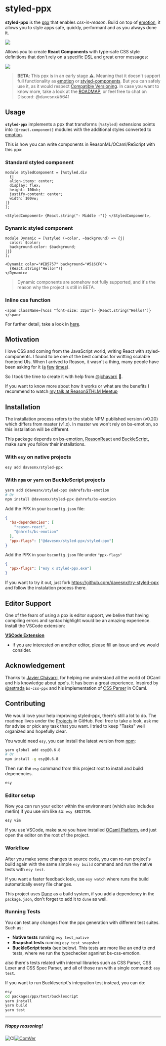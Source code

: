 <h1> styled-ppx <a href="https://github.com/davesnx/styled-ppx/actions"></a></h1>

**styled-ppx** is the [ppx](https://victor.darvariu.me/jekyll/update/2018/06/19/ppx-tutorial.html) that enables *css-in-reason*.
Build on top of [emotion](https://emotion.sh), it allows you to style apps safe, quickly, performant and as you always done it.

![](./docs/images/demo.png)

Allows you to create **React Components** with type-safe CSS style definitions that don't rely on a specific [DSL](https://en.wikipedia.org/wiki/Domain-specific_language) and great error messages:

![](./docs/images/compile-error.png)

> **BETA**: This ppx is in an early stage ⚠️. Meaning that it doesn't support full functionality as [emotion](https://emotion.sh) or [styled-components](https://styled-components.com/).
> But you can safely use it, as it would respect [Compatible Versioning](https://gitlab.com/staltz/comver).
> In case you want to know more, take a look at the [ROADMAP](./ROADMAP.md), or feel free to chat on Discord: @davesnx#5641

## Usage
**`styled-ppx`** implements a ppx that transforms `[%styled]` extensions points into `[@react.component]` modules with the additional styles converted to [emotion](https://emotion.sh).

This is how you can write components in ReasonML/OCaml/ReScript with this ppx:

### Standard styled component
```reason
module StyledComponent = [%styled.div
  {|
  align-items: center;
  display: flex;
  height: 100vh;
  justify-content: center;
  width: 100vw;
|}
];

<StyledComponent> {React.string("- Middle -")} </StyledComponent>,
```

### Dynamic styled component
```reason
module Dynamic = [%styled (~color, ~background) => {j|
  color: $color;
  background-color: $background;
|j}
];

<Dynamic color="#EB5757" background="#516CF0">
  {React.string("Hello!")}
</Dynamic>
```

> Dynamic components are somehow not fully supported, and it's the reason why the project is still in BETA.

### Inline css function
```reason
<span className=[%css "font-size: 32px"]> {React.string("Hello!")} </span>
```

For further detail, take a look in [here](./docs/apis.md).

## Motivation
I love CSS and coming from the JavaScript world, writing React with styled-components. I found to be one of the best combos for writting scalable frontend UIs. When I arrived to Reason, it wasn't a thing, many people have been asking for it ([a](https://reasonml.chat/t/idiomatic-way-to-bind-to-styled-components/886) [f](https://reasonml.chat/t/styled-components-possible/554)[e](https://reasonml.chat/t/styling-solutions-reasonreact-as-of-aug-18/958)[w](https://reasonml.chat/t/options-and-best-practices-for-styling-in-reasonreact/261) [t](https://twitter.com/lyovson/status/1233397294311100417)[i](https://discord.gg/byjdYFH)[m](https://discord.gg/byjdYFH)[e](https://discord.gg/byjdYFH)[s](https://discord.gg/byjdYFH)).

So I took the time to create it with help from [@jchavarri](https://github.com/jchavarri) 🙌.

If you want to know more about how it works or what are the benefits I recommend to watch [my talk at ReasonSTHLM Meetup](https://www.youtube.com/watch?v=ekHCBZiCviM)

## Installation

The installation process refers to the stable NPM published version (v0.20) which differs from master (v1.x). In master we won't rely on bs-emotion, so this installation will be different.

This package depends on [bs-emotion](https://github.com/ahrefs/bs-emotion), [ReasonReact](https://reasonml.github.io/reason-react/) and [BuckleScript](https://bucklescript.github.io), make sure you follow their installations.

### With `esy` on native projects

```bash
esy add davesnx/styled-ppx
```

### With `npm` or `yarn` on BuckleScript projects

```bash
yarn add @davesnx/styled-ppx @ahrefs/bs-emotion
# Or
npm install @davesnx/styled-ppx @ahrefs/bs-emotion
```

Add the PPX in your `bsconfig.json` file:

```json
{
  "bs-dependencies": [
    "reason-react",
    "@ahrefs/bs-emotion"
  ],
  "ppx-flags": ["@davesnx/styled-ppx/styled-ppx"]
}
```

Add the PPX in your `bsconfig.json` file under `"ppx-flags"`

```json
{
  "ppx-flags": ["esy x styled-ppx.exe"]
}
```

If you want to try it out, just fork https://github.com/davesnx/try-styled-ppx and follow the instalation process there.

## Editor Support

One of the fears of using a ppx is editor support, we belive that having compiling errors and syntax highlight would be an amazing experience. Install the VSCode extension:

**[VSCode Extension](https://marketplace.visualstudio.com/items?itemName=davesnx.vscode-styled-ppx)**

- If you are interested on another editor, please fill an issue and we would consider.

## Acknowledgement
Thanks to [Javier Chávarri](https://github.com/jchavarri), for helping me understand all the world of OCaml and his knowledge about ppx's. It has been a great experience. Inspired by [@astrada](https://github.com/astrada/) `bs-css-ppx` and his implementation of [CSS Parser](https://github.com/astrada/ocaml-css-parser) in OCaml.

## Contributing
We would love your help improving styled-ppx, there's still a lot to do.
The roadmap lives under the [Projects](https://github.com/davesnx/styled-ppx/projects) in GitHub. Feel free to take a look, ask me for advise or pick any task that you want. I tried to keep "Tasks" well organized and hopefully clear.

You would need `esy`, you can install the latest version from [npm](https://npmjs.com):

```bash
yarn global add esy@0.6.8
# Or
npm install -g esy@0.6.8
```

Then run the `esy` command from this project root to install and build depenencies.

```bash
esy
```

### Editor setup
Now you can run your editor within the environment (which also includes merlin) if you use vim like so: `esy $EDITOR`.

```bash
esy vim
```

If you use VSCode, make sure you have installed [OCaml Platform](https://marketplace.visualstudio.com/items?itemName=ocamllabs.ocaml-platform), and just open the editor on the root of the project.

### Workflow

After you make some changes to source code, you can re-run project's build
again with the same simple `esy build` command and run the native tests with `esy test`.

If you want a faster feedback look, use `esy watch` where runs the build automatically every file changes.

This project uses [Dune](https://dune.build/) as a build system, if you add a dependency in the `package.json`, don't forget to add it to `dune` as well.

### Running Tests

You can test any changes from the ppx generation with different test suites. Such as:
- **Native tests** running `esy test_native`
- **Snapshot tests** running `esy test_snapshot`
- **BuckleScript tests** (see below). This tests are more like an end to end tests, where we run the typechecker aganinst bs-css-emotion.

also there's tests related with internal libraries such as CSS Parser, CSS Lexer and CSS  Spec Parser, and all of those run with a single command: `esy test`.

If you want to run Bucklescript's integration test instead, you can do:
```bash
esy
cd packages/ppx/test/bucklescript
yarn install
yarn build
yarn test
```

---

##### Happy reasoning!

<img alt="CI" src="https://github.com/davesnx/styled-ppx/workflows/CI/badge.svg"></a><a href="https://github.com/staltz/comver"><img alt="ComVer" src="https://img.shields.io/badge/ComVer-compliant-brightgreen.svg" />

